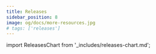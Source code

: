 ```yaml
---
title: Releases
sidebar_position: 8
image: og/docs/more-resources.jpg
# tags: ['releases']
---
```


import ReleasesChart from '_includes/releases-chart.md';

<ReleasesChart />
